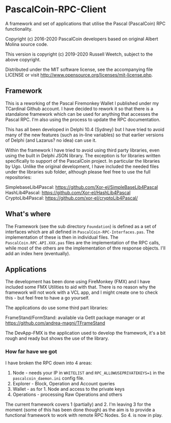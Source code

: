 # PascalCoin-RPC-Client
A framework and set of applications that utilise the Pascal (PascalCoin) RPC functionality.

Copyright (c) 2016-2020 PascalCoin developers based on original Albert Molina source code.

This version is copyright (c) 2019-2020 Russell Weetch, subject to the above copyright.
    
Distributed under the MIT software license, see the accompanying file LICENSE or visit http://www.opensource.org/licenses/mit-license.php.  

## Framework
This is a reworking of the Pascal Firemonkey Wallet I published under my TCardinal Github account. I have decided to rework it so that there is a standalone framework which can be used for anything that accesses the Pascal RPC. I'm also using the process to update the RPC documentation.

This has all been developed in Delphi 10.4 (Sydney) but I have tried to avoid many of the new features (such as in-line variables) so that earlier versions of Delphi (and Lazarus? no idea) can use it.

Within the framework I have tried to avoid using third party libraries, even using the built in Delphi JSON library. The exception is for libraries written specifically to support of the PascalCoin project. In particular the libraries by Ugo. Unlike the original development, I have included the needed files under the libraries sub folder, although please feel free to use the full repositories:

SimplebaseLib4Pascal: https://github.com/Xor-el/SimpleBaseLib4Pascal
HashLib4Pascal: https://github.com/Xor-el/HashLib4Pascal
CryptoLib4Pascal: https://github.com/xor-el/cryptoLib4Pascal/

## What's where

The Framework (see the sub directory `Foundation`) is defined as a set of interfaces which are all defined in `PascalCoin-RPC-Interfaces.pas`. The implementation of these is then in individual files. The `PascalCoin.RPC.API.XXX.pas` files are the implementation of the RPC calls, while most of the others are the implementation of thre response objects. I'll add an index here (eventually).

## Applications
The development has been done using FireMonkey (FMX) and I have included some FMX Utilities to aid with that. There is no reason why the framework will not work with a VCL app, and I might create one to check this - but feel free to have a go yourself.

The applications do use some third part libraries:

FrameStand/FormStand: available via GetIt package manager or at https://github.com/andrea-magni/TFrameStand

The DevApp-FMX is the application used to develop the framework, it's a bit rough and ready but shows the use of the library.

### How far have we got

I have broken the RPC down into 4 areas:

1. Node - needs your IP in `WHITELIST` and `RPC_ALLOWUSEPRIVATEKEYS=1` in the `pascalcoin_daemon.ini` config file.
2. Explorer - Block, Operation and Account queries
3. Wallet - as for 1. Node and access to the private keys
4. Operations - processing Raw Operations and others

The current framework covers 1 (partially) and 2. I'm leaving 3 for the moment (some of this has been done though) as the aim is to provide a functional framework to work with remote RPC Nodes. So 4. is now in play.
